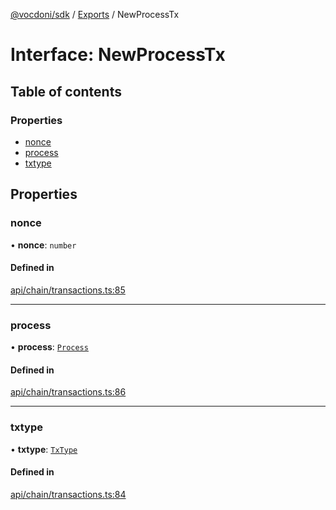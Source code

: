 [@vocdoni/sdk](/sdk) / [Exports](../modules) / NewProcessTx

# Interface: NewProcessTx

## Table of contents

### Properties

- [nonce](NewProcessTx#nonce)
- [process](NewProcessTx#process)
- [txtype](NewProcessTx#txtype)

## Properties

### nonce

• **nonce**: `number`

#### Defined in

[api/chain/transactions.ts:85](https://github.com/vocdoni/vocdoni-sdk/blob/2244934/src/api/chain/transactions.ts#L85)

___

### process

• **process**: [`Process`](Process)

#### Defined in

[api/chain/transactions.ts:86](https://github.com/vocdoni/vocdoni-sdk/blob/2244934/src/api/chain/transactions.ts#L86)

___

### txtype

• **txtype**: [`TxType`](../enums/TxType)

#### Defined in

[api/chain/transactions.ts:84](https://github.com/vocdoni/vocdoni-sdk/blob/2244934/src/api/chain/transactions.ts#L84)
